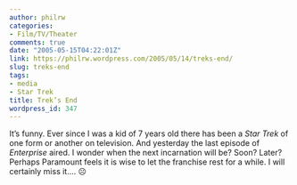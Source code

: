 ```yaml
---
author: philrw
categories:
- Film/TV/Theater
comments: true
date: "2005-05-15T04:22:01Z"
link: https://philrw.wordpress.com/2005/05/14/treks-end/
slug: treks-end
tags:
- media
- Star Trek
title: Trek’s End
wordpress_id: 347
---
```


It’s funny. Ever since I was a kid of 7 years old there has been a _Star Trek_ of one form or another on television. And yesterday the last episode of _Enterprise_ aired. I wonder when the next incarnation will be? Soon? Later? Perhaps Paramount feels it is wise to let the franchise rest for a while. I will certainly miss it.... :frowning_face:
